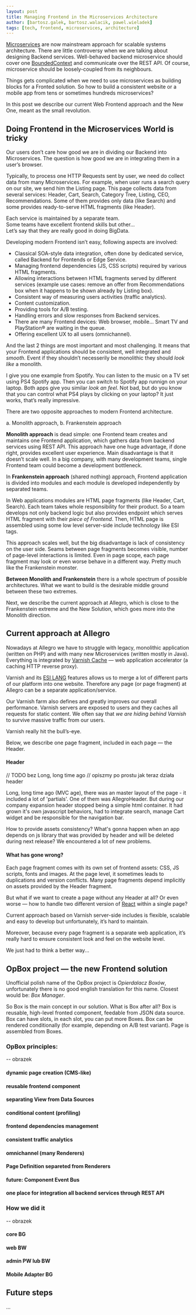 ```yaml
---
layout: post
title: Managing Frontend in the Microservices Architecture
author: [bartosz.galek, bartosz.walacik, pawel.wieladek]
tags: [tech, frontend, microservices, architecture]
---
```


[Microservices](http://martinfowler.com/articles/microservices.html)
are now mainstream approach for scalable systems architecture.
There are little controversy when we are talking about designing Backend services.
Well-behaved backend microservice should cover one
[BoundedContext](http://martinfowler.com/bliki/BoundedContext.html)
and communicate over the REST API.
Of course, microservice should be loosely-coupled from its neighbours.

Things gets complicated when we need to
use microservices as building blocks for a Fronted solution.
So how to build a consistent website or a mobile app
from tens or sometimes hundreds microservices?

In this post we describe our current Web Frontend approach
and the New One, meant as the small revolution.

## Doing Frontend in the Microservices World is tricky
Our users don’t care how good we are in dividing our Backend into Microservices.
The question is how good we are in integrating them in a user’s browser.

Typically, to process one HTTP Requests sent by user, we need do collect data from many
Microservices.
For example, when user runs a search query on our site,
we send him the Listing page.
This page collects data from several services: Header, Cart, Search, Category Tree, Listing, CEO, Recommendations.
Some of them provides only data (like Search) and some provides ready-to-serve HTML fragments (like Header).

Each service is maintained by a separate team.<br/>
Some teams have excellent frontend skills but other...<br/>
Let’s say that they are really good in doing BigData.<br/>

Developing modern Frontend isn’t easy, following aspects are involved:

* Classical SOA-style data integration, often done by dedicated service, called Backend for Frontends or Edge Service.
* Managing frontend dependencies (JS, CSS scripts) required by various HTML fragments.
* Allowing interactions between HTML fragments served by different services
  (example use cases: remove an offer from Recommendations box when it happens to be shown already by Listing box).
* Consistent way of measuring users activities (traffic analytics).
* Content customization.
* Providing tools for A/B testing.
* Handling errors and slow responses from Backend services.
* There are many Frontend devices: Web browser, mobile... Smart TV and PlayStation® are waiting in the queue.
* Offering excellent UX to all users (omnichannel).

And the last 2 things are most important and most challenging.
It means that your Frontend applications should be consistent, well integrated and *smooth*.
Event if they shouldn’t necesserily be monolithic they should *look like* a monolith.

I give you one example from Spotify.
You can listen to the music on a TV set using PS4 Spotify app.
Then you can switch to Spotify app runnign on your laptop.
Both apps give you similar *look an feel*.
Not bad, but do you know that you can control what PS4 plays
by clicking on your laptop? It just works, that’s really impressive.

There are two opposite approaches to modern Frontend architecture.

a. Monolith approach,
b. Frankenstein approach

**Monolith approach** is dead simple: one Frontend team creates and maintains one Frontend application,
which gathers data from backend services using REST API. This approach have one huge advantage, if done right,
provides excellent user experience. Main disadvantage is that it doesn’t scale well. In a big company,
with many development teams,
single Frontend team could become a development bottleneck.

In **Frankenstein approach** (shared nothing) approach,
Frontend application is divided into modules and each module is developed independently by separated teams.

In Web applications modules are HTML page fragments (like Header, Cart, Search).
Each team takes whole responsibility for their product. So a team develops not only backend logic
but also provides endpoint which serves HTML fragment with their *piece of Frontend*.
Then, HTML page is assembled using some low level server-side include technology like ESI tags.

This approach scales well, but the big disadvantage is lack of consistency on the user side.
Seams between page fragments becomes visible, number of page-level interactions is limited.
Even in page scope, each page fragment may look or even worse behave in a different way.
Pretty much like the Frankenstein monster.

**Between Monolith and Frankenstein** there is a whole spectrum of possible architectures.
What we want to build is the desirable middle ground between these two extremes.

Next, we describe the current approach at Allegro, which is close to the Frankenstein extreme
and the New Solution, which goes more into the Monolith direction.

## Current approach at Allegro

Nowadays at Allegro we have to struggle with legacy, monolithic application
(written on PHP) and with many new Microservices (written mostly in Java).
Everything is integrated by [Varnish Cache](https://www.varnish-cache.org) &mdash;
web application accelerator (a caching HTTP reverse proxy).

Varnish and its [ESI LANG](https://www.w3.org/TR/esi-lang) features
allows us to merge a lot of different parts of our platform into one website.
Therefore any page (or page fragment) at Allegro
can be a separate application/service.

Our Varnish farm also defines and greatly improves our overall performance.
Varnish servers are exposed to users and they caches all requests for static content.
We often say that *we are hiding behind Varnish* to survive massive traffic from our users.

Varnish really hit the bull’s-eye.

Below, we describe one page fragment, included in each page &mdash; the Header.

#### Header
// TODO bez Long, long time ago
// opiszmy po prostu jak teraz działa header

Long, long time ago (MVC age), there was an master layout of the page - it included a lot of 'partials'.
One of them was AllegroHeader. But during our company expansion header stopped being a simple html container.
It had grown it's own javascript behaviors, had to integrate search, manage Cart widget and be responsible for
the navigation bar.

How to provide assets consistency?
What's gonna happen when an app depends
on js library that was provided by header and will be deleted during next release?
We encountered a lot of new problems.

#### What has gone wrong?

Each page fragment comes with its own set of frontend assets: CSS, JS scripts, fonts and images.
At the page level, it sometimes leads to duplications and version conflicts.
Many page fragments depend implicitly on assets provided by the Header fragment.

But what if we want to create a page without any Header at all?
Or even worse &mdash;
how to handle two different version of [React](https://facebook.github.io/react/) within a single page?

Current approach based on Varnish server-side includes is
flexible, scalable and easy to develop but unfortunately, it’s hard to maintain.

Moreover, because every page fragment is a separate web application, it’s really hard to ensure
consistent look and feel on the website level.

We just had to think a better way...

## OpBox project &mdash; the new Frontend solution

Unofficial polish name of the OpBox project
is *Opierdalacz Boxów*, unfortunately there is no good english translation for this name.
Closest would be: *Box Manager*.

So Box is the main concept in our solution. What is Box after all?
Box is reusable, high-level fronted component, feedable from JSON data source.
Box can have slots, in each slot, you can put more Boxes.
Box can be rendered conditionally (for example, depending on A/B test variant).
Page is assembled from Boxes.

### OpBox principles:
-- obrazek

#### dynamic page creation (CMS-like)

#### reusable frontend component

#### separating View from Data Sources

#### conditional content (profiling)

#### frontend dependencies management

#### consistent traffic analytics

#### omnichannel (many Renderers)

#### Page Definition separeted from Renderers

#### future: Component Event Bus

#### one place for integration all backend services through REST API

### How we did it
-- obrazek

#### core BG

#### web BW

#### admin PW lub BW

#### Mobile Adapter BG


## Future steps
...

